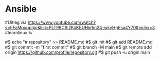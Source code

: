 # Ansible
#Uitleg via https://www.youtube.com/watch?v=FFaMqxpphjo&list=PLT98CRl2KxKEUHie1m24-wkyHpEsa4Y70&index=3
#learnlinux.tv

#$ echo "# repository" >> README.md
#$ git init
#$ git add README.md
#$ git commit -m "first commit"
#$ git branch -M main
#$ git remote add origin https://github.com/profile/repository.git
#$ git push -u origin main

